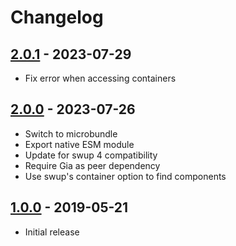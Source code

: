 # Changelog

<!-- ## [Unreleased] -->

## [2.0.1] - 2023-07-29

- Fix error when accessing containers

## [2.0.0] - 2023-07-26

- Switch to microbundle
- Export native ESM module
- Update for swup 4 compatibility
- Require Gia as peer dependency
- Use swup's container option to find components

## [1.0.0] - 2019-05-21

- Initial release

[Unreleased]: https://github.com/swup/gia-plugin/compare/2.0.1...HEAD

[2.0.1]: https://github.com/swup/gia-plugin/releases/tag/2.0.1
[2.0.0]: https://github.com/swup/gia-plugin/releases/tag/2.0.0
[1.0.0]: https://github.com/swup/gia-plugin/releases/tag/1.0.0
